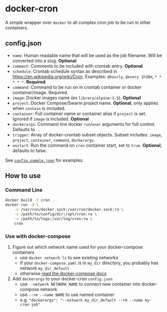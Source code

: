 # docker-cron

A simple wrapper over `docker` to all complex cron job to be run in other containers.

## config.json
- `name`: Human readable name that will be used as the job filename. Will be converted into a slug. **Optional**
- `comment`: Comments to be included with crontab entry. **Optional**
- `schedule`: Crontab schedule syntax as described in https://en.wikipedia.org/wiki/Cron. Examples: `@hourly`, `@every 1h30m`, `* * * * *`. **Required**
- `command`: Command to be run on in crontab container or docker container/image. Required.
- `image`: Docker images name (ex `library/alpine:3.5`). **Optional**
- `project`: Docker Compose/Swarm project name. **Optional**, only applies when `contain` is included.
- `container`: Full container name or container alias if `project` is set. Ignored if `image` is included. **Optional**
- `dockerargs`: Command line docker `run`/`exec` arguments for full control. Defaults to ` `.
- `trigger`: Array of docker-crontab subset objects. Subset includes: `image`, `project`, `container`, `command`, `dockerargs`.
- `onstart`: Run the command on `cron` container start, set to `true`. **Optional**, defaults to false.

See [`config.sample.json`](https://github.com/olegbukatchuk/docker-cron/blob/master/config.sample.json) for examples.

## How to use

### Command Line

```bash
docker build -t cron .
docker run -d \
    -v /var/run/docker.sock:/var/run/docker.sock:ro \
    -v /path/to/config/dir:/opt/cron:rw \
    -v /path/to/logs:/var/log/cron:rw \
    cron
```

### Use with docker-compose

1. Figure out which network name used for your docker-compose containers
	* use `docker network ls` to see existing networks
	* if your `docker-compose.yaml` is in `my_dir` directory, you probably has network `my_dir_default`
	* otherwise [read the docker-compose docs](https://docs.docker.com/compose/networking/)
2. Add `dockerargs` to your docker-cron `config.json`
	* use `--network NETWORK_NAME` to connect new container into docker-compose network
	* use `--rm --name NAME` to use named container
	* e.g. `"dockerargs": "--network my_dir_default --rm --name my-cron-job"`
